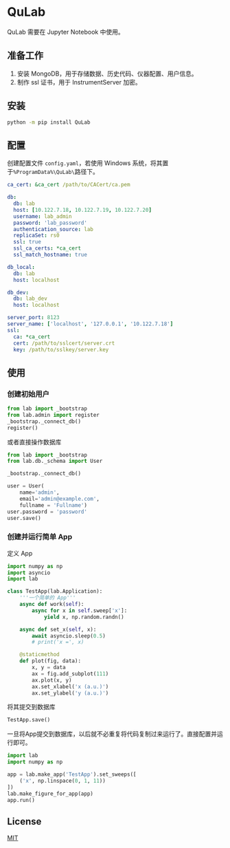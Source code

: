 # QuLab

QuLab 需要在 Jupyter Notebook 中使用。

## 准备工作

1. 安装 MongoDB，用于存储数据、历史代码、仪器配置、用户信息。
2. 制作 ssl 证书，用于 InstrumentServer 加密。

## 安装

```bash
python -m pip install QuLab
```

## 配置

创建配置文件 `config.yaml`，若使用 Windows 系统，将其置于`%ProgramData%\QuLab\`路径下。

```yaml
ca_cert: &ca_cert /path/to/CACert/ca.pem

db:
  db: lab
  host: [10.122.7.18, 10.122.7.19, 10.122.7.20]
  username: lab_admin
  password: 'lab_password'
  authentication_source: lab
  replicaSet: rs0
  ssl: true
  ssl_ca_certs: *ca_cert
  ssl_match_hostname: true

db_local:
  db: lab
  host: localhost

db_dev:
  db: lab_dev
  host: localhost

server_port: 8123
server_name: ['localhost', '127.0.0.1', '10.122.7.18']
ssl:
  ca: *ca_cert
  cert: /path/to/sslcert/server.crt
  key: /path/to/sslkey/server.key
```

## 使用

### 创建初始用户

```python
from lab import _bootstrap
from lab.admin import register
_bootstrap._connect_db()
register()
```

或者直接操作数据库

```python
from lab import _bootstrap
from lab.db._schema import User

_bootstrap._connect_db()

user = User(
    name='admin',
    email='admin@example.com',
    fullname = 'Fullname')
user.password = 'password'
user.save()
```

### 创建并运行简单 App

定义 App

```python
import numpy as np
import asyncio
import lab

class TestApp(lab.Application):
    '''一个简单的 App'''
    async def work(self):
        async for x in self.sweep['x']:
            yield x, np.random.randn()

    async def set_x(self, x):
        await asyncio.sleep(0.5)
        # print('x =', x)

    @staticmethod
    def plot(fig, data):
        x, y = data
        ax = fig.add_subplot(111)
        ax.plot(x, y)
        ax.set_xlabel('x (a.u.)')
        ax.set_ylabel('y (a.u.)')
```
将其提交到数据库
```python
TestApp.save()
```
一旦将App提交到数据库，以后就不必重复将代码复制过来运行了。直接配置并运行即可。
```python
import lab
import numpy as np

app = lab.make_app('TestApp').set_sweeps([
    ('x', np.linspace(0, 1, 11))
])
lab.make_figure_for_app(app)
app.run()
```
## License

[MIT](https://opensource.org/licenses/MIT)
